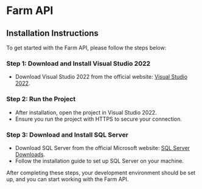 # Farm API

## Installation Instructions

To get started with the Farm API, please follow the steps below:

### Step 1: Download and Install Visual Studio 2022

- Download Visual Studio 2022 from the official website: [Visual Studio 2022](https://visualstudio.microsoft.com/vs).

### Step 2: Run the Project

- After installation, open the project in Visual Studio 2022.
- Ensure you run the project with HTTPS to secure your connection.

### Step 3: Download and Install SQL Server

- Download SQL Server from the official Microsoft website: [SQL Server Downloads](https://www.microsoft.com/en-us/sql-server/sql-server-downloads).
- Follow the installation guide to set up SQL Server on your machine.

After completing these steps, your development environment should be set up, and you can start working with the Farm API.
